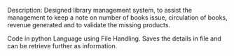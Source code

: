 Description: Designed library management system, to assist the management to keep a note on number of books issue, circulation of books, revenue generated and to validate the missing products. 

Code in python Language using File Handling.
Saves the details in file and can be retrieve further as information.
